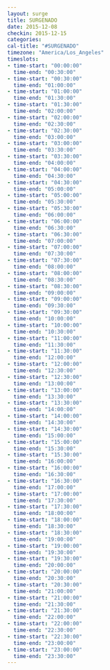 ```yaml
---
layout: surge
title: SURGENADO
date: 2015-12-08
checkin: 2015-12-15
categories:
cal-title: "#SURGENADO"
timezone: "America/Los_Angeles"
timeslots:
- time-start: "00:00:00"
  time-end: "00:30:00"
- time-start: "00:30:00"
  time-end: "01:00:00"
- time-start: "01:00:00"
  time-end: "01:30:00"
- time-start: "01:30:00"
  time-end: "02:00:00"
- time-start: "02:00:00"
  time-end: "02:30:00"  
- time-start: "02:30:00"
  time-end: "03:00:00"
- time-start: "03:00:00"
  time-end: "03:30:00"
- time-start: "03:30:00"
  time-end: "04:00:00"
- time-start: "04:00:00"
  time-end: "04:30:00"  
- time-start: "04:30:00"
  time-end: "05:00:00"
- time-start: "05:00:00"
  time-end: "05:30:00"
- time-start: "05:30:00"
  time-end: "06:00:00"
- time-start: "06:00:00"
  time-end: "06:30:00"  
- time-start: "06:30:00"
  time-end: "07:00:00"
- time-start: "07:00:00"
  time-end: "07:30:00"
- time-start: "07:30:00"
  time-end: "08:00:00"
- time-start: "08:00:00"
  time-end: "08:30:00"  
- time-start: "08:30:00"
  time-end: "09:00:00"
- time-start: "09:00:00"
  time-end: "09:30:00"
- time-start: "09:30:00"
  time-end: "10:00:00"
- time-start: "10:00:00"
  time-end: "10:30:00"   
- time-start: "11:00:00"
  time-end: "11:30:00"
- time-start: "11:30:00"
  time-end: "12:00:00"
- time-start: "12:00:00"
  time-end: "12:30:00"   
- time-start: "12:30:00"
  time-end: "13:00:00"
- time-start: "13:00:00"
  time-end: "13:30:00"
- time-start: "13:30:00"
  time-end: "14:00:00"
- time-start: "14:00:00"
  time-end: "14:30:00"  
- time-start: "14:30:00"
  time-end: "15:00:00"
- time-start: "15:00:00"
  time-end: "15:30:00"
- time-start: "15:30:00"
  time-end: "16:00:00"
- time-start: "16:00:00"
  time-end: "16:30:00"   
- time-start: "16:30:00"
  time-end: "17:00:00"
- time-start: "17:00:00"
  time-end: "17:30:00"
- time-start: "17:30:00"
  time-end: "18:00:00"
- time-start: "18:00:00"
  time-end: "18:30:00"   
- time-start: "18:30:00"
  time-end: "19:00:00"
- time-start: "19:00:00"
  time-end: "19:30:00"
- time-start: "19:30:00"
  time-end: "20:00:00"
- time-start: "20:00:00"
  time-end: "20:30:00"   
- time-start: "20:30:00"
  time-end: "21:00:00"
- time-start: "21:00:00"
  time-end: "21:30:00"
- time-start: "21:30:00"
  time-end: "22:00:00"
- time-start: "22:00:00"
  time-end: "22:30:00"   
- time-start: "22:30:00"
  time-end: "23:00:00"
- time-start: "23:00:00"
  time-end: "23:30:00"
---
```

